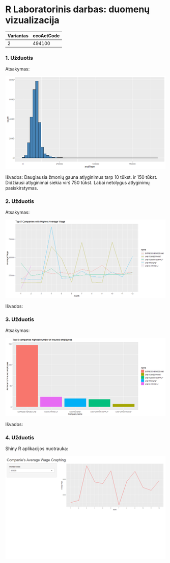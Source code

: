 # R Laboratorinis darbas: duomenų vizualizacija

| Variantas | ecoActCode |
| --------- | ---------- |
|     2     |   494100   |


### 1. Užduotis

Atsakymas:

![histograma](img/RPlot1.png)

Išvados: Daugiausia žmonių gauna atlyginimus tarp 10 tūkst. ir 150 tūkst.  Didžiausi atlyginimai siekia virš 750 tūkst. Labai netolygus atlyginimų pasiskirstymas.

### 2. Užduotis

Atsakymas:

![atlyginimai](img/Rplot2.png)

Išvados:


### 3. Užduotis

Atsakymas:

![apdraustieji](img/Rplot3.png)

Išvados:


### 4. Užduotis

Shiny R aplikacijos nuotrauka:

![shiny app](img/ShinyPlot.png)